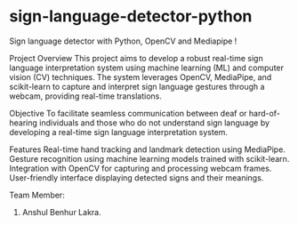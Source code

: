 # sign-language-detector-python

Sign language detector with Python, OpenCV and Mediapipe !

Project Overview
This project aims to develop a robust real-time sign language interpretation system using machine learning (ML) and computer vision (CV) techniques. The system leverages OpenCV, MediaPipe, and scikit-learn to capture and interpret sign language gestures through a webcam, providing real-time translations.

Objective
To facilitate seamless communication between deaf or hard-of-hearing individuals and those who do not understand sign language by developing a real-time sign language interpretation system.

Features
Real-time hand tracking and landmark detection using MediaPipe.
Gesture recognition using machine learning models trained with scikit-learn.
Integration with OpenCV for capturing and processing webcam frames.
User-friendly interface displaying detected signs and their meanings.

Team Member:
1. Anshul Benhur Lakra.
